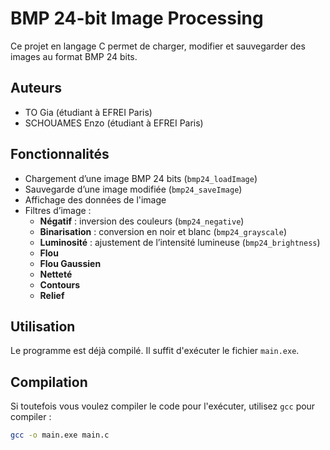 # BMP 24-bit Image Processing

Ce projet en langage C permet de charger, modifier et sauvegarder des images au format BMP 24 bits.

## Auteurs
- TO Gia (étudiant à EFREI Paris)
- SCHOUAMES Enzo (étudiant à EFREI Paris)


## Fonctionnalités

- Chargement d’une image BMP 24 bits (`bmp24_loadImage`)
- Sauvegarde d’une image modifiée (`bmp24_saveImage`)
- Affichage des données de l'image
- Filtres d’image :
  - **Négatif** : inversion des couleurs (`bmp24_negative`)
  - **Binarisation** : conversion en noir et blanc (`bmp24_grayscale`)
  - **Luminosité** : ajustement de l’intensité lumineuse (`bmp24_brightness`)
  - **Flou** 
  - **Flou Gaussien** 
  - **Netteté** 
  - **Contours**
  - **Relief**



## Utilisation

Le programme est déjà compilé. Il suffit d'exécuter le fichier `main.exe`. 



## Compilation

Si toutefois vous voulez compiler le code pour l'exécuter, utilisez `gcc` pour compiler :

```bash
gcc -o main.exe main.c
